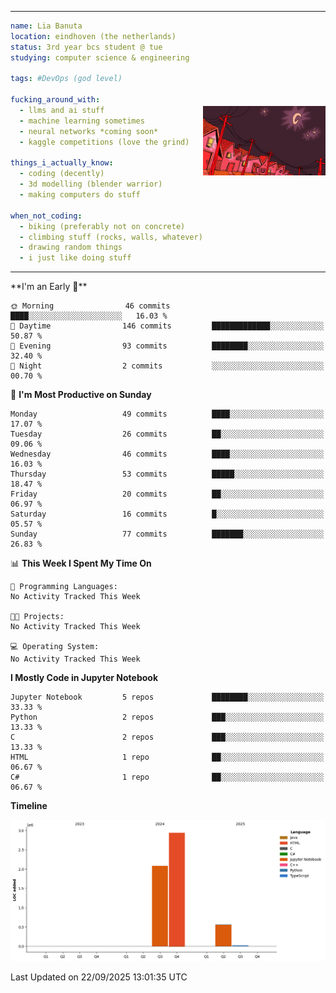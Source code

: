 <table style="border-collapse: collapse;">
<tr>
<td style="border: none; padding: 0;""> 

```yaml
name: Lia Banuta
location: eindhoven (the netherlands)
status: 3rd year bcs student @ tue
studying: computer science & engineering

tags: #DevOps (god level)

fucking_around_with:
  - llms and ai stuff
  - machine learning sometimes  
  - neural networks *coming soon*
  - kaggle competitions (love the grind)

things_i_actually_know:
  - coding (decently)
  - 3d modelling (blender warrior)
  - making computers do stuff

when_not_coding:
  - biking (preferably not on concrete)
  - climbing stuff (rocks, walls, whatever)
  - drawing random things
  - i just like doing stuff
```

</td>
<td style="border: none; padding: 0;">

![Fucker is not loading](./vewn-victoria-vincent.gif)

</td>
</tr>
</table>
<!--START_SECTION:waka-->
**I'm an Early 🐤** 

```text
🌞 Morning                46 commits          ████░░░░░░░░░░░░░░░░░░░░░   16.03 % 
🌆 Daytime                146 commits         █████████████░░░░░░░░░░░░   50.87 % 
🌃 Evening                93 commits          ████████░░░░░░░░░░░░░░░░░   32.40 % 
🌙 Night                  2 commits           ░░░░░░░░░░░░░░░░░░░░░░░░░   00.70 % 
```
📅 **I'm Most Productive on Sunday** 

```text
Monday                   49 commits          ████░░░░░░░░░░░░░░░░░░░░░   17.07 % 
Tuesday                  26 commits          ██░░░░░░░░░░░░░░░░░░░░░░░   09.06 % 
Wednesday                46 commits          ████░░░░░░░░░░░░░░░░░░░░░   16.03 % 
Thursday                 53 commits          █████░░░░░░░░░░░░░░░░░░░░   18.47 % 
Friday                   20 commits          ██░░░░░░░░░░░░░░░░░░░░░░░   06.97 % 
Saturday                 16 commits          █░░░░░░░░░░░░░░░░░░░░░░░░   05.57 % 
Sunday                   77 commits          ███████░░░░░░░░░░░░░░░░░░   26.83 % 
```


📊 **This Week I Spent My Time On** 

```text
💬 Programming Languages: 
No Activity Tracked This Week

🐱‍💻 Projects: 
No Activity Tracked This Week

💻 Operating System: 
No Activity Tracked This Week
```

**I Mostly Code in Jupyter Notebook** 

```text
Jupyter Notebook         5 repos             ████████░░░░░░░░░░░░░░░░░   33.33 % 
Python                   2 repos             ███░░░░░░░░░░░░░░░░░░░░░░   13.33 % 
C                        2 repos             ███░░░░░░░░░░░░░░░░░░░░░░   13.33 % 
HTML                     1 repo              ██░░░░░░░░░░░░░░░░░░░░░░░   06.67 % 
C#                       1 repo              ██░░░░░░░░░░░░░░░░░░░░░░░   06.67 % 
```



**Timeline**

![Lines of Code chart](https://raw.githubusercontent.com/LiaBanuta/LiaBanuta/main/assets/bar_graph.png)


 Last Updated on 22/09/2025 13:01:35 UTC
<!--END_SECTION:waka-->
